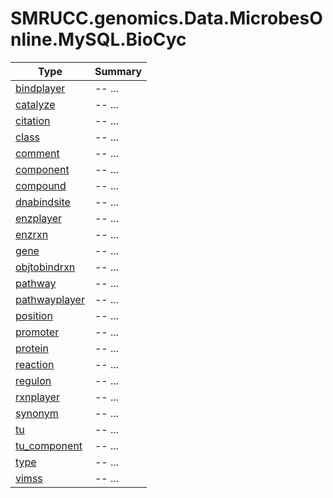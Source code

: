 ﻿
# SMRUCC.genomics.Data.MicrobesOnline.MySQL.BioCyc

|Type|Summary|
|----|-------|
|[bindplayer](./bindplayer.md)|-- ...|
|[catalyze](./catalyze.md)|-- ...|
|[citation](./citation.md)|-- ...|
|[class](./class.md)|-- ...|
|[comment](./comment.md)|-- ...|
|[component](./component.md)|-- ...|
|[compound](./compound.md)|-- ...|
|[dnabindsite](./dnabindsite.md)|-- ...|
|[enzplayer](./enzplayer.md)|-- ...|
|[enzrxn](./enzrxn.md)|-- ...|
|[gene](./gene.md)|-- ...|
|[objtobindrxn](./objtobindrxn.md)|-- ...|
|[pathway](./pathway.md)|-- ...|
|[pathwayplayer](./pathwayplayer.md)|-- ...|
|[position](./position.md)|-- ...|
|[promoter](./promoter.md)|-- ...|
|[protein](./protein.md)|-- ...|
|[reaction](./reaction.md)|-- ...|
|[regulon](./regulon.md)|-- ...|
|[rxnplayer](./rxnplayer.md)|-- ...|
|[synonym](./synonym.md)|-- ...|
|[tu](./tu.md)|-- ...|
|[tu_component](./tu_component.md)|-- ...|
|[type](./type.md)|-- ...|
|[vimss](./vimss.md)|-- ...|


